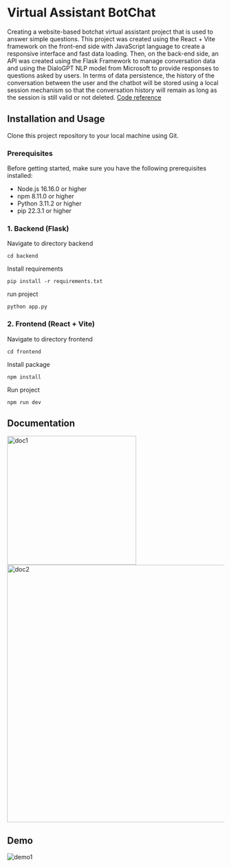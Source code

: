 # Virtual Assistant BotChat

Creating a website-based botchat virtual assistant project that is used to answer simple questions. This project was created using the React + Vite framework on the front-end side with JavaScript language to create a responsive interface and fast data loading. Then, on the back-end side, an API was created using the Flask Framework to manage conversation data and using the DialoGPT NLP model from Microsoft to provide responses to questions asked by users. In terms of data persistence, the history of the conversation between the user and the chatbot will be stored using a local session mechanism so that the conversation history will remain as long as the session is still valid or not deleted. [Code reference](https://github.com/binary-hood/ChatBot)

## Installation and Usage

Clone this project repository to your local machine using Git.

### Prerequisites

Before getting started, make sure you have the following prerequisites installed:

- Node.js 16.16.0 or higher
- npm 8.11.0 or higher
- Python 3.11.2 or higher
- pip 22.3.1 or higher

### 1. Backend (Flask)

Navigate to directory backend

```
cd backend
```

Install requirements

```
pip install -r requirements.txt
```

run project

```
python app.py
```

### 2. Frontend (React + Vite)

Navigate to directory frontend

```
cd frontend
```

Install package

```
npm install
```

Run project

```
npm run dev
```

## Documentation

<img width="300" src="https://github.com/danalvr/chatbot-openAI/assets/81479217/2267fae2-b299-40c5-a450-d20ab97a389a" alt="doc1" />
<img width="600" src="https://github.com/danalvr/chatbot-openAI/assets/81479217/4c179913-d762-4c98-beaf-2b14f3253d7b" alt="doc2" />

## Demo
<img src="https://github.com/danalvr/chatbot-openAI/assets/81479217/e3658c0f-ef66-4dc7-8e81-b36472478090" alt="demo1" />
